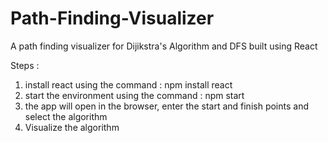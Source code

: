 # Path-Finding-Visualizer

A path finding visualizer for Dijikstra's Algorithm and DFS built using React

Steps : 

  1. install react using the command : npm install react
  2. start the environment using the command : npm start
  3. the app will open in the browser, enter the start and finish points and select the algorithm
  4. Visualize the algorithm
  

